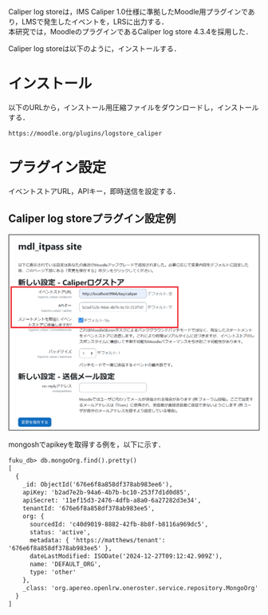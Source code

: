 Caliper log storeは，IMS Caliper 1.0仕様に準拠したMoodle用プラグインであり，LMSで発生したイベントを，LRSに出力する．  
本研究では，MoodleのプラグインであるCaliper log store 4.3.4を採用した．  
  
Caliper log storeは以下のように，インストールする．  

# インストール
以下のURLから，インストール用圧縮ファイルをダウンロードし，インストールする．  
```
https://moodle.org/plugins/logstore_caliper
```

# プラグイン設定
イベントストアURL，APIキー，即時送信を設定する．  

## Caliper log storeプラグイン設定例
![Caliper log storeプラグイン設定例](image/plugin_set.png)

mongoshでapikeyを取得する例を，以下に示す．  
```
fuku_db> db.mongoOrg.find().pretty()
[
  {
    _id: ObjectId('676e6f8a858df378ab983ee6'),
    apiKey: 'b2ad7e2b-94a6-4b7b-bc10-253f7d1d0d85',
    apiSecret: '11ef15d3-2476-4dfb-a8a0-6a27282d3e34',
    tenantId: '676e6f8a858df378ab983ee5',
    org: {
      sourcedId: 'c40d9019-8882-42fb-8b8f-b8116a969dc5',
      status: 'active',
      metadata: { 'https://matthews/tenant': '676e6f8a858df378ab983ee5' },
      dateLastModified: ISODate('2024-12-27T09:12:42.909Z'),
      name: 'DEFAULT_ORG',
      type: 'other'
    },
    _class: 'org.apereo.openlrw.oneroster.service.repository.MongoOrg'
  }
]
```
